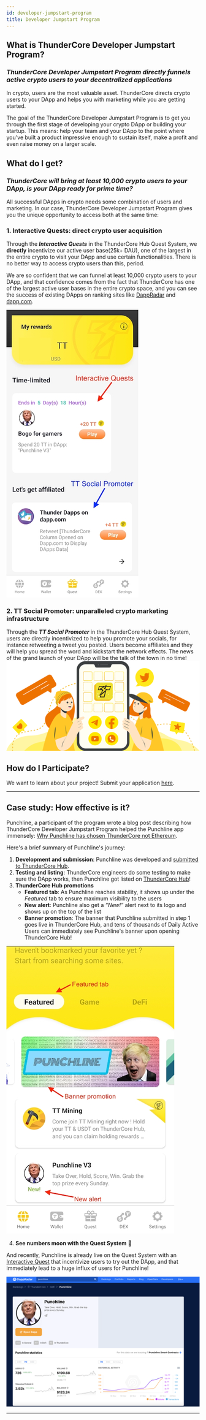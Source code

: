 ```yaml
---
id: developer-jumpstart-program
title: Developer Jumpstart Program
---
```


## What is ThunderCore Developer Jumpstart Program?

### *ThunderCore Developer Jumpstart Program directly funnels active crypto users to your decentralized applications*

In crypto, users are the most valuable asset. ThunderCore directs crypto users to your DApp and helps you with marketing while you are getting started.

The goal of the ThunderCore Developer Jumpstart Program is to get you through the first stage of developing your crypto DApp or building your startup. This means: help your team and your DApp to the point where you’ve built a product impressive enough to sustain itself, make a profit and even raise money on a larger scale.


## What do I get?

### *ThunderCore will bring at least 10,000 crypto users to your DApp, is your DApp ready for prime time?*

All successful DApps in crypto needs some combination of users and marketing. In our case, ThunderCore Developer Jumpstart Program gives you the unique opportunity to access both at the same time:

### **1. Interactive Quests: direct crypto user acquisition**

Through the **_Interactive Quests_** in the ThunderCore Hub Quest System, we **directly** incentivize our active user base(25k+ DAU), one of the largest in the entire crypto to visit your DApp and use certain functionalities. There is no better way to access crypto users than this, period.


We are so confident that we can funnel at least 10,000 crypto users to your DApp, and that confidence comes from the fact that ThunderCore has one of the largest active user bases in the entire crypto space, and you can see the success of existing DApps on ranking sites like [DappRadar](https://dappradar.com/rankings/protocol/thundercore) and [dapp.com](https://www.dapp.com/dapps/thundercore).

![alt-text](assets/img/developer-jumpstart/quest.jpg)


### **2. TT Social Promoter: unparalleled crypto marketing infrastructure**

Through the **_TT Social Promoter_** in the ThunderCore Hub Quest System, users are directly incentivized to help you promote your socials, for instance retweeting a tweet you posted. Users become affiliates and they will help you spread the word and kickstart the network effects. The news of the grand launch of your DApp will be the talk of the town in no time!
![social](assets/img/developer-jumpstart/ttsocial.png)


## How do I Participate?

We want to learn about your project! Submit your application [here](https://form.typeform.com/to/PhvuMI7o?utm_source=dev_portal&utm_medium=in_page&utm_campaign=dev_jumpstart).

---
## Case study: How effective is it?
Punchline, a participant of the program wrote a blog post describing how ThunderCore Developer Jumpstart Program helped the Punchline app immensely: [Why Punchline has chosen ThunderCore not Ethereum](https://foxreymann.medium.com/why-punchline-has-chosen-thundercore-not-ethereum-f9a7679e9ba2).

Here's a brief summary of Punchline's journey:

1. **Development and submission**: Punchline was developed and [submitted to ThunderCore Hub](https://dapps.thundercore.com/submit).
2. **Testing and listing**: ThunderCore engineers do some testing to make sure the DApp works, then Punchline got listed on [ThunderCore Hub](https://www.thundercore.com/thundercore-hub/)!
3. **ThunderCore Hub promotions**
	* **Featured tab**: As Punchline reaches stability, it shows up under the *Featured* tab to ensure maximum visibility to the users
	* **New alert**: Punchline also get a *“New!”* alert next to its logo and shows up on the top of the list
	* **Banner promotion**: The banner that Punchline submitted in step 1 goes live in ThunderCore Hub, and tens of thousands of Daily Active Users can immediately see Punchline's banner upon opening ThunderCore Hub!

![alt-text](assets/img/developer-jumpstart/punchline_hub.jpg)

4. **See numbers moon with the Quest System** 🚀 

And recently, Punchline is already live on the Quest System with an [Interactive Quest](#1-interactive-quests-direct-crypto-user-acquisition) that incentivize users to try out the DApp, and that immediately lead to a huge influx of users for Punchline!

![alt-text](assets/img/developer-jumpstart/punchline.png)


___
